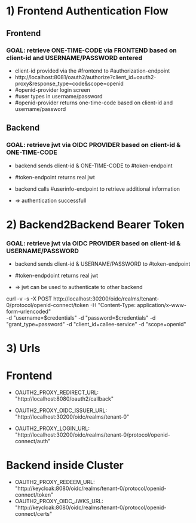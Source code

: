 # 1) Frontend Authentication Flow

## Frontend

### GOAL: retrieve ONE-TIME-CODE via FRONTEND based on client-id and USERNAME/PASSWORD entered 

- client-id provided via the #frontend to #authorization-endpoint
- http://localhost:8081/oauth2/authorize?client_id=oauth2-proxy&response_type=code&scope=openid
- #openid-provider login screen
- #user types in username/password
- #openid-provider returns one-time-code based on client-id and username/password

## Backend
### GOAL: retrieve jwt via OIDC PROVIDER based on client-id & ONE-TIME-CODE

- backend sends client-id & ONE-TIME-CODE to #token-endpoint
- #token-endpoint returns real jwt 

- backend calls #userinfo-endpoint to retrieve additional information

- => authentication successfull

# 2) Backend2Backend Bearer Token
### GOAL: retrieve jwt via OIDC PROVIDER based on client-id & USERNAME/PASSWORD

- backend sends client-id & USERNAME/PASSWORD to #token-endpoint
- #token-endpdoint returns real jwt

- => jwt can be used to authenticate to other backend

curl -v -s -X POST http://localhost:30200/oidc/realms/tenant-0/protocol/openid-connect/token -H "Content-Type: application/x-www-form-urlencoded" \
-d "username=$credentials" -d "password=$credentials" -d "grant_type=password" -d "client_id=callee-service" -d "scope=openid" 

# 3) Urls
         
# Frontend
- OAUTH2_PROXY_REDIRECT_URL: "http://localhost:8080/oauth2/callback"

- OAUTH2_PROXY_OIDC_ISSUER_URL: "http://localhost:30200/oidc/realms/tenant-0"
- OAUTH2_PROXY_LOGIN_URL: "http://localhost:30200/oidc/realms/tenant-0/protocol/openid-connect/auth"

# Backend inside Cluster
- OAUTH2_PROXY_REDEEM_URL: "http://keycloak:8080/oidc/realms/tenant-0/protocol/openid-connect/token"
- OAUTH2_PROXY_OIDC_JWKS_URL: "http://keycloak:8080/oidc/realms/tenant-0/protocol/openid-connect/certs"